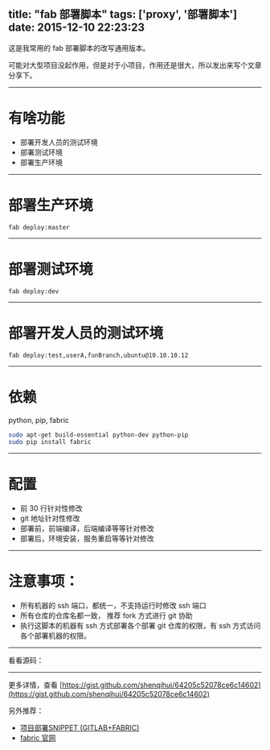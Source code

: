 title: "fab 部署脚本"
tags: ['proxy', '部署脚本']
date: 2015-12-10 22:23:23
---

这是我常用的 fab 部署脚本的改写通用版本。

可能对大型项目没起作用，但是对于小项目，作用还是很大，所以发出来写个文章分享下。


<!--more-->

---

# 有啥功能
* 部署开发人员的测试环境
* 部署测试环境
* 部署生产环境

---

# 部署生产环境
```
fab deploy:master
```

---

# 部署测试环境
```
fab deploy:dev
```

---
# 部署开发人员的测试环境
```
fab deploy:test,userA,funBranch,ubuntu@10.10.10.12
```

---

# 依赖
python, pip, fabric

```bash
sudo apt-get build-essential python-dev python-pip
sudo pip install fabric
```

---

# 配置
* 前 30 行针对性修改
* git 地址针对性修改
* 部署前，前端编译，后端编译等等针对修改
* 部署后，环境安装，服务重启等等针对修改

---

# 注意事项：
* 所有机器的 ssh 端口，都统一，不支持运行时修改 ssh 端口
* 所有仓库的仓库名都一致， 推荐 fork 方式进行 git 协助
* 执行这脚本的机器有 ssh 方式部署各个部署 git 仓库的权限，有 ssh 方式访问各个部署机器的权限。

---

看看源码：
<script src="http://gist.github.com/shenqihui/64205c52078ce6c14602.js?file=fabfile.py"></script>

---

更多详情，查看 [https://gist.github.com/shenqihui/64205c52078ce6c14602](https://gist.github.com/shenqihui/64205c52078ce6c14602)

另外推荐：
* [项目部署SNIPPET (GITLAB+FABRIC)](http://lvyaojia.sinaapp.com/2015/01/%E9%A1%B9%E7%9B%AE%E9%83%A8%E7%BD%B2snippet-gitlabfabric/)
* [fabric 官网](http://www.fabfile.org/)
